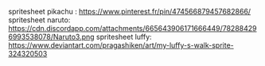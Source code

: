 spritesheet pikachu : https://www.pinterest.fr/pin/474566879457682866/
spritesheet naruto: https://cdn.discordapp.com/attachments/665643906171666449/782884296993538078/Naruto3.png
spritesheet luffy: https://www.deviantart.com/pragashiken/art/my-luffy-s-walk-sprite-324320503
